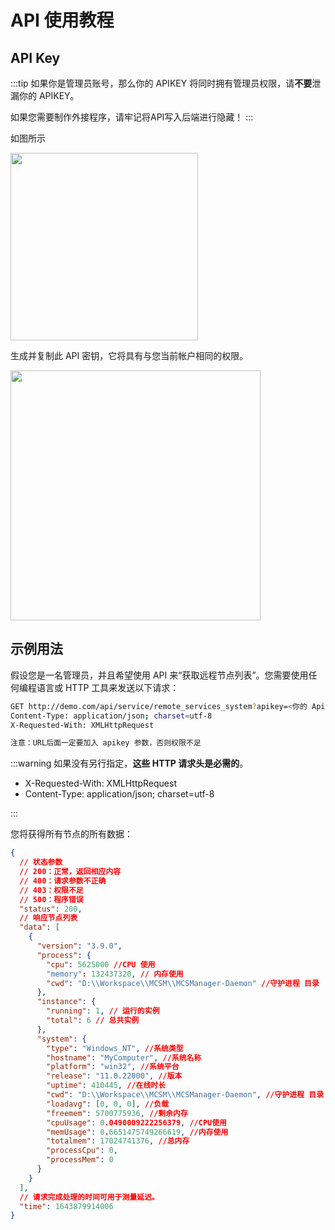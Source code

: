 # API 使用教程

## API Key

:::tip
如果你是管理员账号，那么你的 APIKEY 将同时拥有管理员权限，请<b>不要</b>泄漏你的 APIKEY。

如果您需要制作外接程序，请牢记将API写入后端进行隐藏！
:::

如图所示

<img src="../../images/zh_cn/to_user_info.png" style="width:300px" />

生成并复制此 API 密钥，它将具有与您当前帐户相同的权限。

<img src="../../images/zh_cn/getkey.png" style="width:400px" />

## 示例用法

假设您是一名管理员，并且希望使用 API 来“获取远程节点列表”。您需要使用任何编程语言或 HTTP 工具来发送以下请求：

```bash
GET http://demo.com/api/service/remote_services_system?apikey=<你的 Api Key>
Content-Type: application/json; charset=utf-8
X-Requested-With: XMLHttpRequest

注意：URL后面一定要加入 apikey 参数，否则权限不足
```

:::warning
如果没有另行指定，**这些 HTTP 请求头是必需的**。

- X-Requested-With: XMLHttpRequest
- Content-Type: application/json; charset=utf-8

:::

您将获得所有节点的所有数据：

```json
{
  // 状态参数
  // 200：正常，返回相应内容
  // 400：请求参数不正确
  // 403：权限不足
  // 500：程序错误
  "status": 200,
  // 响应节点列表
  "data": [
    {
      "version": "3.9.0",
      "process": {
        "cpu": 5625000 //CPU 使用
        "memory": 132437320, // 内存使用
        "cwd": "D:\\Workspace\\MCSM\\MCSManager-Daemon" //守护进程 目录
      },
      "instance": {
        "running": 1, // 运行的实例
        "total": 6 // 总共实例
      },
      "system": {
        "type": "Windows_NT", //系统类型
        "hostname": "MyComputer", //系统名称 
        "platform": "win32", //系统平台
        "release": "11.0.22000", //版本
        "uptime": 410445, //在线时长
        "cwd": "D:\\Workspace\\MCSM\\MCSManager-Daemon", //守护进程 目录
        "loadavg": [0, 0, 0], //负载
        "freemem": 5700775936, //剩余内存
        "cpuUsage": 0.0490009222256379, //CPU使用
        "memUsage": 0.6651475749266619, //内存使用
        "totalmem": 17024741376, //总内存
        "processCpu": 0,
        "processMem": 0
      }
    }
  ],
  // 请求完成处理的时间可用于测量延迟。
  "time": 1643879914006
}
```
